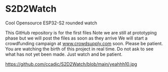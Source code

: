 # S2D2Watch
Cool Opensource ESP32-S2 rounded watch

This GitHub repository is for the first files
Note we are still at prototyping phase but we will post the files as soon as they arrive
We will start a crowdfunding campaign at www.crowdsupply.com soon. Please be patient.
You are watching the birth of this project in real time. Do not ask to see what has not yet been made. Just watch and be patient.


https://github.com/ccadic/S2D2Watch/blob/main/yeahhh10.jpg

